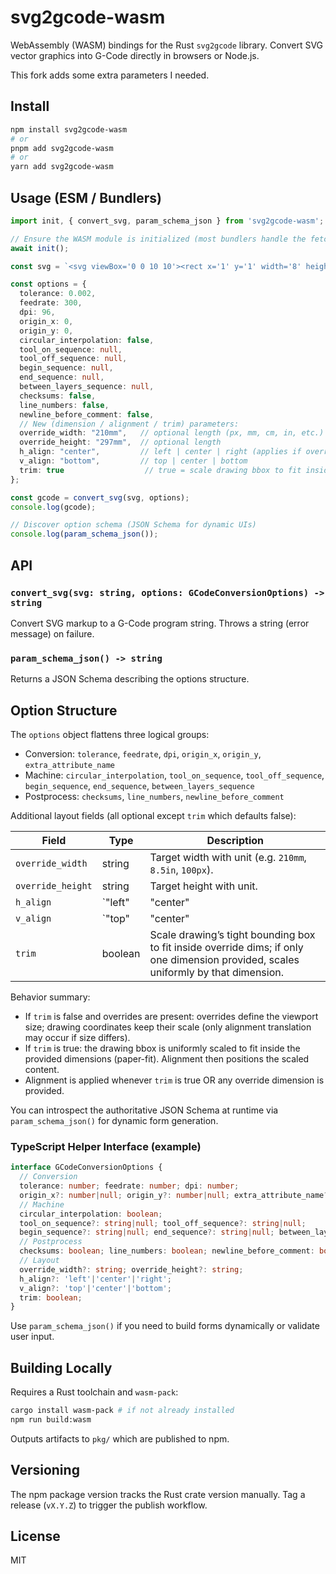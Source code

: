# svg2gcode-wasm

WebAssembly (WASM) bindings for the Rust `svg2gcode` library. Convert SVG vector graphics into G-Code directly in browsers or Node.js.

This fork adds some extra parameters I needed.

## Install

```bash
npm install svg2gcode-wasm
# or
pnpm add svg2gcode-wasm
# or
yarn add svg2gcode-wasm
```

## Usage (ESM / Bundlers)

```ts
import init, { convert_svg, param_schema_json } from 'svg2gcode-wasm';

// Ensure the WASM module is initialized (most bundlers handle the fetch automatically)
await init();

const svg = `<svg viewBox='0 0 10 10'><rect x='1' y='1' width='8' height='8' stroke='black' fill='none'/></svg>`;

const options = {
  tolerance: 0.002,
  feedrate: 300,
  dpi: 96,
  origin_x: 0,
  origin_y: 0,
  circular_interpolation: false,
  tool_on_sequence: null,
  tool_off_sequence: null,
  begin_sequence: null,
  end_sequence: null,
  between_layers_sequence: null,
  checksums: false,
  line_numbers: false,
  newline_before_comment: false,
  // New (dimension / alignment / trim) parameters:
  override_width: "210mm",   // optional length (px, mm, cm, in, etc.)
  override_height: "297mm",  // optional length
  h_align: "center",         // left | center | right (applies if override_* set or trim = true)
  v_align: "bottom",         // top | center | bottom
  trim: true                  // true = scale drawing bbox to fit inside override dims (preserve aspect)
};

const gcode = convert_svg(svg, options);
console.log(gcode);

// Discover option schema (JSON Schema for dynamic UIs)
console.log(param_schema_json());
```

## API

### `convert_svg(svg: string, options: GCodeConversionOptions) -> string`
Convert SVG markup to a G-Code program string. Throws a string (error message) on failure.

### `param_schema_json() -> string`
Returns a JSON Schema describing the options structure.

## Option Structure

The `options` object flattens three logical groups:

- Conversion: `tolerance`, `feedrate`, `dpi`, `origin_x`, `origin_y`, `extra_attribute_name`
- Machine: `circular_interpolation`, `tool_on_sequence`, `tool_off_sequence`, `begin_sequence`, `end_sequence`, `between_layers_sequence`
- Postprocess: `checksums`, `line_numbers`, `newline_before_comment`

Additional layout fields (all optional except `trim` which defaults false):

| Field | Type | Description |
|-------|------|-------------|
| `override_width` | string | Target width with unit (e.g. `210mm`, `8.5in`, `100px`). |
| `override_height` | string | Target height with unit. |
| `h_align` | `"left"|"center"|"right"` | Horizontal alignment within target box / viewport. |
| `v_align` | `"top"|"center"|"bottom"` | Vertical alignment within target box / viewport. |
| `trim` | boolean | Scale drawing’s tight bounding box to fit inside override dims; if only one dimension provided, scales uniformly by that dimension. |

Behavior summary:
* If `trim` is false and overrides are present: overrides define the viewport size; drawing coordinates keep their scale (only alignment translation may occur if size differs).
* If `trim` is true: the drawing bbox is uniformly scaled to fit inside the provided dimensions (paper-fit). Alignment then positions the scaled content.
* Alignment is applied whenever `trim` is true OR any override dimension is provided.

You can introspect the authoritative JSON Schema at runtime via `param_schema_json()` for dynamic form generation.

### TypeScript Helper Interface (example)

```ts
interface GCodeConversionOptions {
  // Conversion
  tolerance: number; feedrate: number; dpi: number;
  origin_x?: number|null; origin_y?: number|null; extra_attribute_name?: string|null;
  // Machine
  circular_interpolation: boolean;
  tool_on_sequence?: string|null; tool_off_sequence?: string|null;
  begin_sequence?: string|null; end_sequence?: string|null; between_layers_sequence?: string|null;
  // Postprocess
  checksums: boolean; line_numbers: boolean; newline_before_comment: boolean;
  // Layout
  override_width?: string; override_height?: string;
  h_align?: 'left'|'center'|'right';
  v_align?: 'top'|'center'|'bottom';
  trim: boolean;
}
```

Use `param_schema_json()` if you need to build forms dynamically or validate user input.

## Building Locally

Requires a Rust toolchain and `wasm-pack`:

```bash
cargo install wasm-pack # if not already installed
npm run build:wasm
```

Outputs artifacts to `pkg/` which are published to npm.

## Versioning

The npm package version tracks the Rust crate version manually. Tag a release (`vX.Y.Z`) to trigger the publish workflow.

## License

MIT
